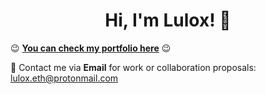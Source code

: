 <div align="center">
  <h1>Hi, I'm Lulox! 👋</h1>
  
</div>

😉 [**You can check my portfolio here**](https://lulox.dev/) 😉<br />

💌 Contact me via **Email** for work or collaboration proposals: [lulox.eth@protonmail.com](mailto:lulox.eth@protonmail.com)  
